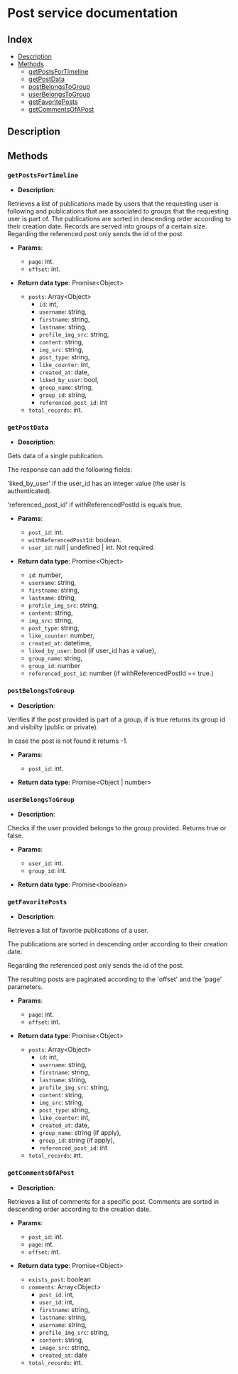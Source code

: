# Post service documentation

## Index

* [Description](#description)
* [Methods](#methods)
  * [getPostsForTimeline](#getpostsfortimeline)
  * [getPostData](#getpostdata)
  * [postBelongsToGroup](#postbelongstogroup)
  * [userBelongsToGroup](#userbelongstogroup)
  * [getFavoritePosts](#getfavoriteposts)
  * [getCommentsOfAPost](#getcommentsofapost)

## Description

## Methods

### `getPostsForTimeline`

* **Description**: 

Retrieves a list of publications made by users that the requesting user is following and publications 
that are associated to groups that the requesting user is part of. The publications are sorted in 
descending order according to their creation date. Records are served into groups of a certain size. Regarding the referenced post only sends the id of the post.

* **Params**:

  * `page`: int.
  * `offset`: int.

* **Return data type**: Promise\<Object>
  * `posts`: Array\<Object>
    * `id`: int,
    * `username`: string,
    * `firstname`: string,
    * `lastname`: string,
    * `profile_img_src`: string,
    * `content`: string,
    * `img_src`: string,
    * `post_type`: string,
    * `like_counter`: int,
    * `created_at`: date,
    * `liked_by_user`: bool,
    * `group_name`: string,
    * `group_id`: string,
    * `referenced_post_id`: int
  * `total_records`: int.

### `getPostData`

* **Description**: 

Gets data of a single publication.

The response can add the following fields:

'liked_by_user' if the user_id has an integer value (the user is authenticated).

'referenced_post_id' if withReferencedPostId is equals true.

* **Params**:

  * `post_id`: int.
  * `withReferencedPostId`: boolean.
  * `user_id`: null | undefined | int. Not required.

* **Return data type**: Promise\<Object>
  * `id`: number,
  * `username`: string,
  * `firstname`: string,
  * `lastname`: string,
  * `profile_img_src`: string,
  * `content`: string,
  * `img_src`: string,
  * `post_type`: string,
  * `like_counter`: number,
  * `created_at`: datetime,
  * `liked_by_user`: bool (if user_id has a value),
  * `group_name`: string,
  * `group_id`: number
  * `referenced_post_id`: number (if withReferencedPostId == true.)

### `postBelongsToGroup`

* **Description**: 

Verifies if the post provided is part of a group, if is true
returns its group id and visibilty (public or private).

In case the post is not found it returns -1.

* **Params**:

  * `post_id`: int.

* **Return data type**: Promise\<Object | number>

### `userBelongsToGroup`

* **Description**: 

Checks if the user provided belongs to the group provided.
Returns true or false.

* **Params**:

  * `user_id`: int.
  * `group_id`: int.

* **Return data type**: Promise\<boolean>

### `getFavoritePosts`

* **Description**: 

Retrieves a list of favorite publications of a user.

The publications are sorted in descending order according to their creation date.

Regarding the referenced post only sends the id of the post.

The resulting posts are paginated according to the 'offset' and the 'page' parameters.

* **Params**:

  * `page`: int.
  * `offset`: int.

* **Return data type**: Promise\<Object>
  * `posts`: Array\<Object>
    * `id`: int,
    * `username`: string,
    * `firstname`: string,
    * `lastname`: string,
    * `profile_img_src`: string,
    * `content`: string,
    * `img_src`: string,
    * `post_type`: string,
    * `like_counter`: int,
    * `created_at`: date,
    * `group_name`: string (if apply),
    * `group_id`: string (if apply),
    * `referenced_post_id`: int
  * `total_records`: int.

### `getCommentsOfAPost`

* **Description**: 

Retrieves a list of comments for a specific post.
Comments are sorted in descending order according to the creation date.

* **Params**:

  * `post_id`: int.
  * `page`: int.
  * `offset`: int.

* **Return data type**: Promise\<Object>
  * `exists_post`: boolean
  * `comments`: Array\<Object>
    * `post_id`: int,
    * `user_id`: int,
    * `firstname`: string,
    * `lastname`: string,
    * `username`: string,
    * `profile_img_src`: string,
    * `content`: string,
    * `image_src`: string,
    * `created_at`: date
  * `total_records`: int.
